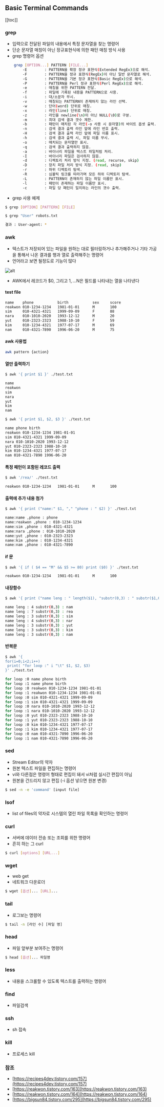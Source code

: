 ## Basic Terminal Commands

[[toc]]

### grep 
- 입력으로 전달된 파일의 내용에서 특정 문자열을 찾는 명령어
- 단순 문자열 매칭이 아닌 정규표현식에 의한 패턴 매칭 방식 사용
- grep 명령어 옵션

```sh
    grep [OPTION...] PATTERN [FILE...]
        -E        : PATTERN을 확장 정규 표현식(Extended RegEx)으로 해석.
        -F        : PATTERN을 정규 표현식(RegEx)이 아닌 일반 문자열로 해석.
        -G        : PATTERN을 기본 정규 표현식(Basic RegEx)으로 해석.
        -P        : PATTERN을 Perl 정규 표현식(Perl RegEx)으로 해석.
        -e        : 매칭을 위한 PATTERN 전달.
        -f        : 파일에 기록된 내용을 PATTERN으로 사용.
        -i        : 대/소문자 무시.
        -v        : 매칭되는 PATTERN이 존재하지 않는 라인 선택.
        -w        : 단어(word) 단위로 매칭.
        -x        : 라인(line) 단위로 매칭.
        -z        : 라인을 newline(\n)이 아닌 NULL(\0)로 구분.
        -m        : 최대 검색 결과 갯수 제한.
        -b        : 패턴이 매치된 각 라인(-o 사용 시 문자열)의 바이트 옵셋 출력.
        -n        : 검색 결과 출력 라인 앞에 라인 번호 출력.
        -H        : 검색 결과 출력 라인 앞에 파일 이름 표시.
        -h        : 검색 결과 출력 시, 파일 이름 무시.
        -o        : 매치되는 문자열만 표시.
        -q        : 검색 결과 출력하지 않음.
        -a        : 바이너리 파일을 텍스트 파일처럼 처리.
        -I        : 바이너리 파일은 검사하지 않음.
        -d        : 디렉토리 처리 방식 지정. (read, recurse, skip)
        -D        : 장치 파일 처리 방식 지정. (read, skip)
        -r        : 하위 디렉토리 탐색.
        -R        : 심볼릭 링크를 따라가며 모든 하위 디렉토리 탐색.
        -L        : PATTERN이 존재하지 않는 파일 이름만 표시.
        -l        : 패턴이 존재하는 파일 이름만 표시.
        -c        : 파일 당 패턴이 일치하는 라인의 갯수 출력.
```

- grep 사용 예제

```sh
$ grep [OPTION] [PATTERN] [FILE]

$ grep "User" robots.txt

결과 : User-agent: *
```

### awk
- 텍스트가 저장되어 있는 파일을 원하는 대로 필터링하거나 추가해주거나 기타 가공을 통해서 나온 결과를 행과 열로 출력해주는 명령어
- 언어라고 보면 될정도로 기능이 많다

![alt](../../images/awk1.png)

- AWK에서 레코드가 $0, 그리고 $1,...$N은 필드를 나타내는 열을 나타낸다

#### test file

```sh
name    phone           birth           sex     score
reakwon 010-1234-1234   1981-01-01      M       100
sim     010-4321-4321   1999-09-09      F       88
nara    010-1010-2020   1993-12-12      M       20
yut     010-2323-2323   1988-10-10      F       59
kim     010-1234-4321   1977-07-17      M       69
nam     010-4321-7890   1996-06-20      M       75
```

#### awk 사용법

```sh
awk pattern {action} 
```

#### 열만 출력하기

```sh
$ awk '{ print $1 }' ./test.txt

name
reakwon
sim
nara
yut
kim
nam

$ awk '{ print $1, $2, $3 }' ./test.txt

name phone birth
reakwon 010-1234-1234 1981-01-01
sim 010-4321-4321 1999-09-09
nara 010-1010-2020 1993-12-12
yut 010-2323-2323 1988-10-10
kim 010-1234-4321 1977-07-17
nam 010-4321-7890 1996-06-20
```

#### 특정 패턴이 포함된 레코드 출력

```sh
$ awk '/rea/' ./test.txt

reakwon 010-1234-1234   1981-01-01      M       100
```

#### 출력에 추가 내용 첨가

```sh
$ awk '{ print ("name:" $1, "," "phone : " $2) }' ./test.txt

name:name ,phone : phone
name:reakwon ,phone : 010-1234-1234
name:sim ,phone : 010-4321-4321
name:nara ,phone : 010-1010-2020
name:yut ,phone : 010-2323-2323
name:kim ,phone : 010-1234-4321
name:nam ,phone : 010-4321-7890
```

#### if 문

```sh
$ awk '{ if ( $4 == "M" && $5 >= 80) print ($0) }' ./test.txt

reakwon 010-1234-1234   1981-01-01      M       100
```

#### 내장함수

```sh
$ awk '{ print ("name leng : " length($1), "substr(0,3) : " substr($1,0,3)) }' ./test.txt

name leng : 4 substr(0,3) : nam
name leng : 7 substr(0,3) : rea
name leng : 3 substr(0,3) : sim
name leng : 4 substr(0,3) : nar
name leng : 3 substr(0,3) : yut
name leng : 3 substr(0,3) : kim
name leng : 3 substr(0,3) : nam
```

#### 반복문

```sh
$ awk '{
for(i=0;i<2;i++)
 print( "for loop :" i "\t" $1, $2, $3)
}' ./test.txt

for loop :0	name phone birth
for loop :1	name phone birth
for loop :0	reakwon 010-1234-1234 1981-01-01
for loop :1	reakwon 010-1234-1234 1981-01-01
for loop :0	sim 010-4321-4321 1999-09-09
for loop :1	sim 010-4321-4321 1999-09-09
for loop :0	nara 010-1010-2020 1993-12-12
for loop :1	nara 010-1010-2020 1993-12-12
for loop :0	yut 010-2323-2323 1988-10-10
for loop :1	yut 010-2323-2323 1988-10-10
for loop :0	kim 010-1234-4321 1977-07-17
for loop :1	kim 010-1234-4321 1977-07-17
for loop :0	nam 010-4321-7890 1996-06-20
for loop :1	nam 010-4321-7890 1996-06-20
```

### sed
- Stream Editor의 약자
- 원본 텍스트 파일을 편집하는 명령어
- vi와 다른점은 명령어 형태로 편집이 돼서 vi처럼 실시간 편집이 아님
- 원본을 건드리지 않고 편집 (-i 옵션 넣으면 원본 변경)

```sh
$ sed -n -e 'command' [input file]
```

### lsof
- list of files의 약자로 시스템의 열린 파일 목록을 확인하는 명령어

### curl
- 서버에 데이터 전송 또는 조회를 위한 명령어
- 흔히 하는 그 curl

```sh
$ curl [options] [URL...]
```

### wget
- web get
- 네트워크 다운로더

```sh
$ wget [옵션]... [URL]...
```

### tail
- 로그보는 명령어

```sh
$ tail -n [라인 수] [파일 명]
```

### head
- 파일 앞부분 보여주는 명령어

```sh
$ head [옵션]... 파일명
```

### less
- 내용을 스크롤할 수 있도록 텍스트를 출력하는 명령어

### find
- 파일검색

### ssh
- sh 접속

### kill
- 프로세스 kill

### 참조
- [https://recipes4dev.tistory.com/157](https://recipes4dev.tistory.com/157)
- [https://reakwon.tistory.com/163](https://reakwon.tistory.com/163)
- [https://reakwon.tistory.com/164](https://reakwon.tistory.com/164)
- [https://bigsun84.tistory.com/295](https://bigsun84.tistory.com/295)
